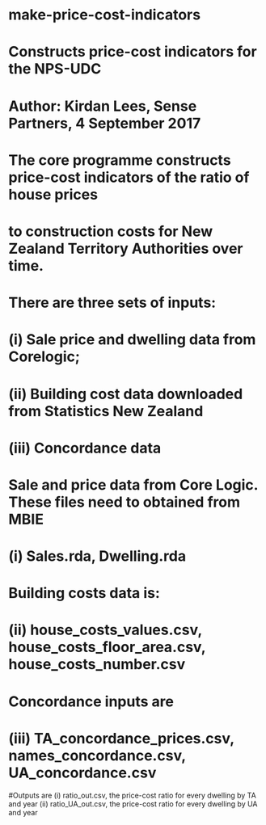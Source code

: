 # make-price-cost-indicators
# Constructs price-cost indicators for the NPS-UDC
# Author: Kirdan Lees, Sense Partners, 4 September 2017 
# The core programme constructs price-cost indicators of the ratio of house prices
# to construction costs for New Zealand Territory Authorities over time.

#  There are three sets of inputs: 
# (i) Sale price and dwelling data from Corelogic; 
# (ii) Building cost data downloaded from Statistics New Zealand
# (iii) Concordance data

# Sale and price data from Core Logic. These files need to obtained from MBIE
# (i) Sales.rda, Dwelling.rda

# Building costs data is:
# (ii) house_costs_values.csv, house_costs_floor_area.csv, house_costs_number.csv

# Concordance inputs are
# (iii) TA_concordance_prices.csv, names_concordance.csv, UA_concordance.csv

#Outputs are 
(i) ratio_out.csv, the price-cost ratio for every dwelling by TA and year
(ii) ratio_UA_out.csv, the price-cost ratio for every dwelling by UA and year
